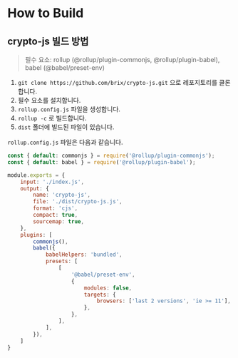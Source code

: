 # How to Build
## crypto-js 빌드 방법

> 필수 요소: rollup (@rollup/plugin-commonjs, @rollup/plugin-babel), babel (@babel/preset-env)

1. `git clone https://github.com/brix/crypto-js.git` 으로 레포지토리를 클론합니다.
2. 필수 요소를 설치합니다.
3. `rollup.config.js` 파일을 생성합니다.
4. `rollup -c` 로 빌드합니다.
5. `dist` 폴더에 빌드된 파일이 있습니다.

`rollup.config.js` 파일은 다음과 같습니다.

```js
const { default: commonjs } = require('@rollup/plugin-commonjs');
const { default: babel } = require('@rollup/plugin-babel');

module.exports = {
    input: './index.js',
    output: {
        name: 'crypto-js',
        file: './dist/crypto-js.js',
        format: 'cjs',
        compact: true,
        sourcemap: true,
    },
    plugins: [
        commonjs(),
        babel({
            babelHelpers: 'bundled',
            presets: [
                [
                    '@babel/preset-env',
                    {
                        modules: false,
                        targets: {
                            browsers: ['last 2 versions', 'ie >= 11'],
                        },
                    },
                ],
            ],
        }),
    ]
}
```